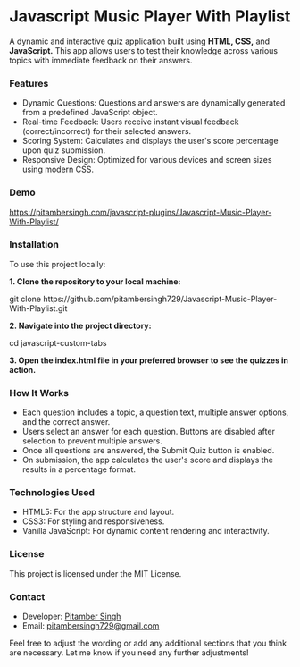 # Javascript Music Player With Playlist
<p>A dynamic and interactive quiz application built using <strong>HTML, CSS,</strong> and <strong>JavaScript.</strong> This app allows users to test their knowledge across various topics with immediate feedback on their answers.</p>

<h3>Features</h3>
<ul>
	<li>Dynamic Questions: Questions and answers are dynamically generated from a predefined JavaScript object.</li>
	<li>Real-time Feedback: Users receive instant visual feedback (correct/incorrect) for their selected answers.</li>
	<li>Scoring System: Calculates and displays the user's score percentage upon quiz submission.</li>
	<li>Responsive Design: Optimized for various devices and screen sizes using modern CSS.</li>
</ul>

<h3>Demo</h3>
<p><a href="https://pitambersingh.com/javascript-plugins/Javascript-Music-Player-With-Playlist/" target="_blank" rel="follow">https://pitambersingh.com/javascript-plugins/Javascript-Music-Player-With-Playlist/</a></p>

<h3>Installation</h3>
<p>To use this project locally:</p>

<p><strong>1. Clone the repository to your local machine:</strong></p>
<p>git clone https://github.com/pitambersingh729/Javascript-Music-Player-With-Playlist.git</p>

<p><strong>2. Navigate into the project directory:</strong></p>
<p>cd javascript-custom-tabs</p>

<p><strong>3. Open the index.html file in your preferred browser to see the quizzes in action.</strong></p>

<h3>How It Works</h3>
<ul>
	<li>Each question includes a topic, a question text, multiple answer options, and the correct answer.</li>
	<li>Users select an answer for each question. Buttons are disabled after selection to prevent multiple answers.</li>
	<li>Once all questions are answered, the Submit Quiz button is enabled.</li>
	<li>On submission, the app calculates the user's score and displays the results in a percentage format.</li>
</ul>

<h3>Technologies Used</h3>
<ul>
	<li>HTML5: For the app structure and layout.</li>
	<li>CSS3: For styling and responsiveness.</li>
	<li>Vanilla JavaScript: For dynamic content rendering and interactivity.</li>
</ul>

<h3>License</h3>
<p>This project is licensed under the MIT License.</p>

<h3>Contact</h3>
<ul>
	<li>Developer: <a href="https://pitambersingh.com/" target="_blank">Pitamber Singh</a></li>
	<li>Email: <a href="mailto:pitambersingh729@gmail.com">pitambersingh729@gmail.com</a></li>
</ul>

<p>Feel free to adjust the wording or add any additional sections that you think are necessary. Let me know if you need any further adjustments!</p>